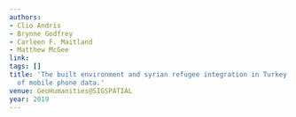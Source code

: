 ```yaml
---
authors:
- Clio Andris
- Brynne Godfrey
- Carleen F. Maitland
- Matthew McGee
link:
tags: []
title: 'The built environment and syrian refugee integration in Turkey: an analysis
  of mobile phone data.'
venue: GeoHumanities@SIGSPATIAL
year: 2019
---
```

